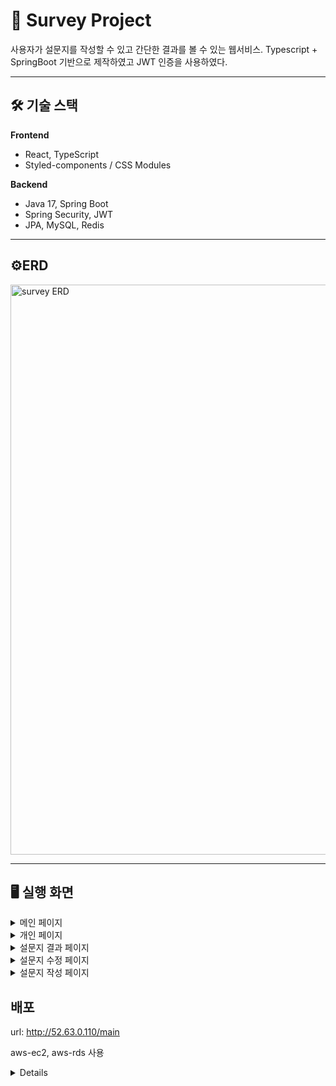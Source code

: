 # 📝 Survey Project

사용자가 설문지를 작성할 수 있고 간단한 결과를 볼 수 있는 웹서비스.
Typescript + SpringBoot 기반으로 제작하였고 JWT 인증을 사용하였다.

---

## 🛠 기술 스택
**Frontend**
- React, TypeScript
- Styled-components / CSS Modules

**Backend**
- Java 17, Spring Boot
- Spring Security, JWT
- JPA, MySQL, Redis

---

## ⚙️ERD
<img width="1170" height="912" alt="survey ERD" src="https://github.com/user-attachments/assets/7c8a1623-6fa3-4607-8e6d-864d8ee5b5fb" />

---

## 🖥️ 실행 화면
<details>
  <summary>메인 페이지</summary>
  <img width="1527" height="852" alt="image" src="https://github.com/user-attachments/assets/e4730498-877f-4706-88f6-2c1b9f278c45" />
</details>

<details>
  <summary>개인 페이지</summary>
  <img width="1198" height="801" alt="image" src="https://github.com/user-attachments/assets/12b2ec6c-d4cd-4d1b-86f2-43ac25b6b660" />
</details>

<details>
  <summary>설문지 결과 페이지</summary>
  <img width="1290" height="683" alt="image" src="https://github.com/user-attachments/assets/60ba0a0f-621b-497d-879c-ab4a32639c65" />
</details>

<details>
  <summary>설문지 수정 페이지</summary>
  응답자가 있는 질문은 수정 불가능. 선택지(옵션)추가, 필수 수정만 가능
  <img width="1313" height="833" alt="image" src="https://github.com/user-attachments/assets/6e5bcc8c-5d4b-4a16-b8d3-e4805758c8c5" />
</details>

<details>
  <summary>설문지 작성 페이지</summary>
  <img width="1230" height="443" alt="image" src="https://github.com/user-attachments/assets/2355c67b-4954-4bd5-a698-0dce97511c8a" />

</details>

## 배포
url: http://52.63.0.110/main

aws-ec2, aws-rds 사용
<details>
  <img width="1812" height="990" alt="image" src="https://github.com/user-attachments/assets/9ffd3c15-4fc1-4c0d-aa5a-4d3601db1b34" />
</details>

